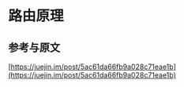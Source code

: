 # 路由原理

## 参考与原文

[https://juejin.im/post/5ac61da66fb9a028c71eae1b](https://juejin.im/post/5ac61da66fb9a028c71eae1b)

